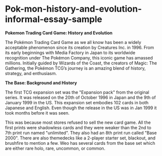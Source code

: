 # Pok-mon-history-and-evolution-informal-essay-sample

**Pokemon Trading Card Game: History and Evolution**

The Pokémon Trading Card Game as we all know has been a widely acceptable phenomenon since its creation by Creatures Inc. in 1996. From its early beginnings with Media Factory in Japan to its worldwide recognition under The Pokémon Company, this iconic game has amassed millions. Initially guided by Wizards of the Coast, the creators of Magic: The Gathering, the Pokémon TCG’s journey is an amazing blend of history, strategy, and enthusiasm.

**The Base: Background and History**

The first TCG expansion set was the "Expansion pack" from the original series. It was released on the 20th of October 1996 in Japan and the 9th of January 1999 in the  US. This expansion set embodies 102 cards in both Japanese and English. Even though the release in the US was in Jan 1999 it took months before it was seen.

This was because most stores refused to sell the new card game. All the first prints were shadowless cards and they were weaker than the 2nd to 7th print run named "unlimited". They also had an 8th print run called "Base 2000". There are also themedecks like a 2-player starter set, blackout, and brushfire to mention a few. Weo has several cards from the base set which are either rare holo, rare, uncommon, or common.









